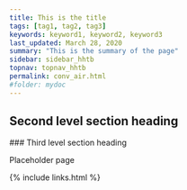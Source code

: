 ```yaml
---
title: This is the title
tags: [tag1, tag2, tag3]
keywords: keyword1, keyword2, keyword3
last_updated: March 28, 2020
summary: "This is the summary of the page"
sidebar: sidebar_hhtb
topnav: topnav_hhtb
permalink: conv_air.html
#folder: mydoc
---
```



## Second level section heading

### Third level section heading

Placeholder page

{% include links.html %}
